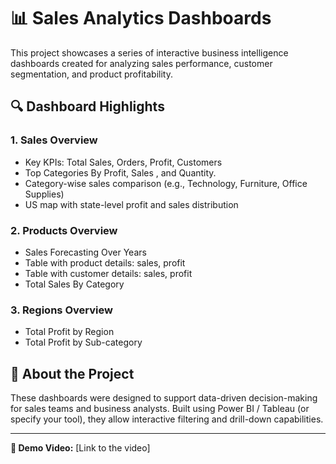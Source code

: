 # 📊 Sales Analytics Dashboards

This project showcases a series of interactive business intelligence dashboards created for analyzing sales performance, customer segmentation, and product profitability.

## 🔍 Dashboard Highlights

### 1. **Sales Overview**
- Key KPIs: Total Sales, Orders, Profit, Customers
- Top Categories By Profit, Sales , and Quantity.
- Category-wise sales comparison (e.g., Technology, Furniture, Office Supplies)
- US map with state-level profit and sales distribution

### 2. **Products Overview**
- Sales Forecasting Over Years
- Table with product details: sales, profit
- Table with customer details: sales, profit
- Total Sales By Category

### 3. **Regions Overview**
- Total Profit by Region
- Total Profit by Sub-category

## 📁 About the Project
These dashboards were designed to support data-driven decision-making for sales teams and business analysts. Built using Power BI / Tableau (or specify your tool), they allow interactive filtering and drill-down capabilities.

---

**🔗 Demo Video:** [Link to the video]

